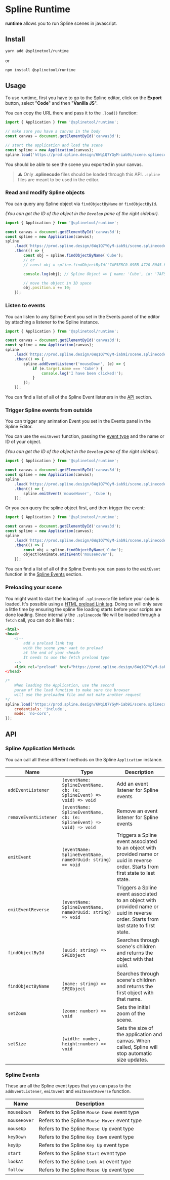 # Spline Runtime

**runtime** allows you to run Spline scenes in javascript.

## Install

```bash
yarn add @splinetool/runtime
```

or

```bash
npm install @splinetool/runtime
```

## Usage

To use runtime, first you have to go to the Spline editor, click on the **Export** button, select "**Code**" and then "**Vanilla JS**".

You can copy the URL there and pass it to the `.load()` function:

```js
import { Application } from '@splinetool/runtime';

// make sure you have a canvas in the body
const canvas = document.getElementById('canvas3d');

// start the application and load the scene
const spline = new Application(canvas);
spline.load('https://prod.spline.design/6Wq1Q7YGyM-iab9i/scene.splinecode');
```

You should be able to see the scene you exported in your canvas.

> :warning: Only **.splinecode** files should be loaded through this API. `.spline` files are meant to be used in the editor.

### Read and modify Spline objects

You can query any Spline object via `findObjectByName` or `findObjectById`.

_(You can get the ID of the object in the `Develop` pane of the right sidebar)._

```js
import { Application } from '@splinetool/runtime';

const canvas = document.getElementById('canvas3d');
const spline = new Application(canvas);
spline
	.load('https://prod.spline.design/6Wq1Q7YGyM-iab9i/scene.splinecode')
	.then(() => {
		const obj = spline.findObjectByName('Cube');
		// or
		// const obj = spline.findObjectById('7AF5EBC0-09BB-4720-B045-F478F8053AA4');

		console.log(obj); // Spline Object => { name: 'Cube', id: '7AF5EBC0-09BB-4720-B045-F478F8053AA4', position: {}, ... }

		// move the object in 3D space
		obj.position.x += 10;
	});
```

### Listen to events

You can listen to any Spline Event you set in the Events panel of the editor by attaching a listener to the Spline instance.

```js
import { Application } from '@splinetool/runtime';

const canvas = document.getElementById('canvas3d');
const spline = new Application(canvas);
spline
	.load('https://prod.spline.design/6Wq1Q7YGyM-iab9i/scene.splinecode')
	.then(() => {
		spline.addEventListener('mouseDown', (e) => {
			if (e.target.name === 'Cube') {
				console.log('I have been clicked!');
			}
		});
	});
```

You can find a list of all of the Spline Event listeners in the [API](#api) section.

### Trigger Spline events from outside

You can trigger any animation Event you set in the Events panel in the Spline Editor.

You can use the `emitEvent` function, passing the [event type](#spline-events) and the name or ID of your object.

_(You can get the ID of the object in the `Develop` pane of the right sidebar)._

```js
import { Application } from '@splinetool/runtime';

const canvas = document.getElementById('canvas3d');
const spline = new Application(canvas);
spline
	.load('https://prod.spline.design/6Wq1Q7YGyM-iab9i/scene.splinecode')
	.then(() => {
		spline.emitEvent('mouseHover', 'Cube');
	});
```

Or you can query the spline object first, and then trigger the event:

```js
import { Application } from '@splinetool/runtime';

const canvas = document.getElementById('canvas3d');
const spline = new Application(canvas);
spline
	.load('https://prod.spline.design/6Wq1Q7YGyM-iab9i/scene.splinecode')
	.then(() => {
		const obj = spline.findObjectByName('Cube');
		objectToAnimate.emitEvent('mouseHover');
	});
```

You can find a list of all of the Spline Events you can pass to the `emitEvent` function in the [Spline Events](#spline-events) section.

### Preloading your scene

You might want to start the loading of `.splinecode` file before your code is loaded. It's possible using a [HTML preload Link tag](https://developer.mozilla.org/en-US/docs/Web/HTML/Link_types/preload). Doing so will only save a little time by ensuring the spline file loading starts before your scripts are done loading. Since internally the `.splinecode` file will be loaded through a `fetch` call, you can do it like this :

```HTML
<html>
<head>
	<!--
		add a preload link tag
		with the scene your want to preload
		at the end of your <head>
		It needs to use the fetch preload type
	-->
	<link rel="preload" href="https://prod.spline.design/6Wq1Q7YGyM-iab9i/scene.splinecode" as="fetch"
</head>
```

```js
/*
	When loading the Application, use the second
	param of the load function to make sure the browser
	will use the preloaded file and not make another request
*/
spline.load('https://prod.spline.design/6Wq1Q7YGyM-iab9i/scene.splinecode', {
	credentials: 'include',
	mode: 'no-cors',
});
```

## API

### Spline Application Methods

You can call all these different methods on the Spline `Application` instance.

| Name                  | Type                                                                 | Description                                                                                                                         |
| --------------------- | -------------------------------------------------------------------- | ----------------------------------------------------------------------------------------------------------------------------------- |
| `addEventListener`    | `(eventName: SplineEventName, cb: (e: SplineEvent) => void) => void` | Add an event listener for Spline events                                                                                             |
| `removeEventListener` | `(eventName: SplineEventName, cb: (e: SplineEvent) => void) => void` | Remove an event listener for Spline events                                                                                          |
| `emitEvent`           | `(eventName: SplineEventName, nameOrUuid: string) => void`           | Triggers a Spline event associated to an object with provided name or uuid in reverse order. Starts from first state to last state. |
| `emitEventReverse`    | `(eventName: SplineEventName, nameOrUuid: string) => void`           | Triggers a Spline event associated to an object with provided name or uuid in reverse order. Starts from last state to first state. |
| `findObjectById`      | `(uuid: string) => SPEObject`                                        | Searches through scene's children and returns the object with that uuid.                                                            |
| `findObjectByName`    | `(name: string) => SPEObject`                                        | Searches through scene's children and returns the first object with that name.                                                      |
| `setZoom`             | `(zoom: number) => void`                                             | Sets the initial zoom of the scene.                                                                                                 |
| `setSize`             | `(width: number, height:number) => void`                             | Sets the size of the application and canvas. When called, Spline will stop automatic size updates.                                  |

### Spline Events

These are all the Spline event types that you can pass to the `addEventListener`, `emitEvent` and `emitEventReverse` function.

| Name         | Description                                   |
| ------------ | --------------------------------------------- |
| `mouseDown`  | Refers to the Spline `Mouse Down` event type  |
| `mouseHover` | Refers to the Spline `Mouse Hover` event type |
| `mouseUp`    | Refers to the Spline `Mouse Up` event type    |
| `keyDown`    | Refers to the Spline `Key Down` event type    |
| `keyUp`      | Refers to the Spline `Key Up` event type      |
| `start`      | Refers to the Spline `Start` event type       |
| `lookAt`     | Refers to the Spline `Look At` event type     |
| `follow`     | Refers to the Spline `Mouse Up` event type    |
